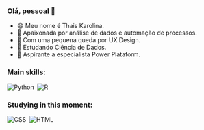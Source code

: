 ### Olá, pessoal 👋

- 😄 Meu nome é Thais Karolina.
- 💞️ Apaixonada por análise de dados e automação de processos.
- 🌱 Com uma pequena queda por UX Design.
- 🧠 Estudando Ciência de Dados.
- 🚀 Aspirante a especialista Power Plataform.

 ### Main skills:
![Python](https://img.shields.io/badge/-Python-0D1117?style=for-the-badge&logo=python&labelColor=0D1117)&nbsp;
![R](https://img.shields.io/badge/-r-0D1117?style=for-the-badge&logo=r&logoColor=purple&labelColor=0D1117)&nbsp;

### Studying in this moment:

![CSS](https://img.shields.io/badge/-CSS-0D1117?style=for-the-badge&logo=CSS3&logoColor=1572B6&labelColor=0D1117)&nbsp;
![HTML](https://img.shields.io/badge/-HTML-0D1117?style=for-the-badge&logo=html5&labelColor=0D1117)&nbsp;


